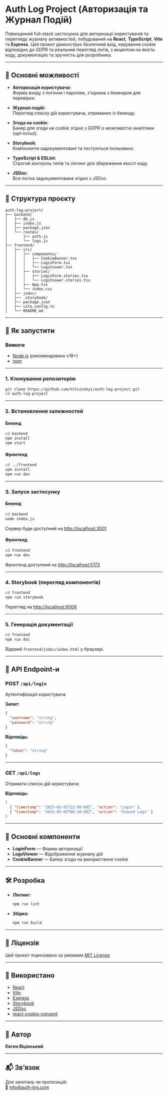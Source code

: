 # Auth Log Project (Авторизація та Журнал Подій)

Повноцінний full-stack застосунок для авторизації користувачів та перегляду журналу активностей, побудований на **React**, **TypeScript**, **Vite** та **Express**. Цей проєкт демонструє безпечний вхід, керування cookie відповідно до GDPR та реальний перегляд логів, з акцентом на якість коду, документацію та зручність для розробника.

---

## 🔑 Основні можливості

- **Авторизація користувача:**  
  Форма входу з логіном і паролем, з'єднана з бекендом для перевірки.

- **Журнал подій:**  
  Перегляд списку дій користувача, отриманих із бекенду.

- **Згода на cookie:**  
  Банер для згоди на cookie згідно з GDPR із можливістю аналітики (opt-in/out).

- **Storybook:**  
  Компоненти задокументовані та тестуються ізольовано.

- **TypeScript & ESLint:**  
  Строгий контроль типів та лінтинг для збереження якості коду.

- **JSDoc:**  
  Вся логіка задокументована згідно з JSDoc.

---

## 📁 Структура проєкту

```
auth-log-project/
├── backend/
│   ├── db.js
│   ├── index.js
│   ├── package.json
│   └── routes/
│       ├── auth.js
│       └── logs.js
├── frontend/
│   ├── src/
│   │   ├── components/
│   │   │   ├── CookieBanner.tsx
│   │   │   ├── LoginForm.tsx
│   │   │   └── LogsViewer.tsx
│   │   ├── stories/
│   │   │   ├── LoginForm.stories.tsx
│   │   │   └── LogsViewer.stories.tsx
│   │   ├── App.tsx
│   │   └── index.css
│   ├── jsdoc/
│   ├── .storybook/
│   ├── package.json
│   ├── vite.config.ts
│   └── README.md
```

---

## 🚀 Як запустити

### Вимоги

- [Node.js](https://nodejs.org/) (рекомендовано v18+)
- [npm](https://www.npmjs.com/)

---

### 1. Клонування репозиторію

```sh
git clone https://github.com/Vitsinskyi/auth-log-project.git
cd auth-log-project
```

---

### 2. Встановлення залежностей

#### Бекенд

```sh
cd backend
npm install
npm start
```

#### Фронтенд

```sh
cd ../frontend
npm install
npm run dev
```

---

### 3. Запуск застосунку

#### Бекенд

```sh
cd backend
node index.js
```

Сервер буде доступний на [http://localhost:3001](http://localhost:3001)

#### Фронтенд

```sh
cd frontend
npm run dev
```

Фронтенд доступний на [http://localhost:5173](http://localhost:5173)

---

### 4. Storybook (перегляд компонентів)

```sh
cd frontend
npm run storybook
```

Перегляд на [http://localhost:6006](http://localhost:6006)

---

### 5. Генерація документації

```sh
cd frontend
npm run doc
```

Відкрий `frontend/jsdoc/index.html` у браузері.

---

## 📡 API Endpoint-и

### POST `/api/login`

Аутентифікація користувача

**Запит:**
```json
{
  "username": "string",
  "password": "string"
}
```

**Відповідь:**
```json
{
  "token": "string"
}
```

---

### GET `/api/logs`

Отримати список дій користувача

**Відповідь:**
```json
[
  { "timestamp": "2025-05-01T12:00:00Z", "action": "Login" },
  { "timestamp": "2025-05-02T08:30:00Z", "action": "Viewed Logs" }
]
```

---

## 🧩 Основні компоненти

- **LoginForm** — Форма авторизації
- **LogsViewer** — Відображення журналу дій
- **CookieBanner** — Банер згоди на використання cookie

---

## 🛠 Розробка

- **Лінтинг:**
  ```sh
  npm run lint
  ```

- **Збірка:**
  ```sh
  npm run build
  ```

---

## 📄 Ліцензія

Цей проєкт ліцензовано за умовами [MIT License](LICENSE)

---

## 🙌 Використано

- [React](https://react.dev/)
- [Vite](https://vitejs.dev/)
- [Express](https://expressjs.com/)
- [Storybook](https://storybook.js.org/)
- [JSDoc](https://jsdoc.app/)
- [react-cookie-consent](https://www.npmjs.com/package/react-cookie-consent)

---

## 👤 Автор

**Євген Віцінський**

---

## 📬 Зв’язок

Для запитань чи пропозицій:  
📧 info@auth-log.com